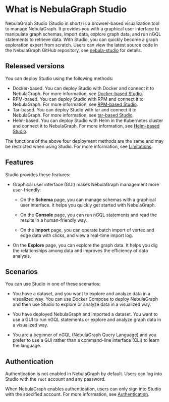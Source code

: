# What is NebulaGraph Studio

NebulaGraph Studio (Studio in short) is a browser-based visualization tool to manage NebulaGraph. It provides you with a graphical user interface to manipulate graph schemas, import data, explore graph data, and run nGQL statements to retrieve data. With Studio, you can quickly become a graph exploration expert from scratch. Users can view the latest source code in the NebulaGraph GitHub repository, see [nebula-studio](https://github.com/vesoft-inc/nebula-studio) for details.

## Released versions

You can deploy Studio using the following methods:

- Docker-based. You can deploy Studio with Docker and connect it to NebulaGraph. For more information, see [Docker-based Studio](../deploy-connect/st-ug-deploy.md).
- RPM-based. You can deploy Studio with RPM and connect it to NebulaGraph. For more information, see [RPM-based Studio](../deploy-connect/st-ug-deploy.md).
- Tar-based. You can deploy Studio with tar and connect it to NebulaGraph. For more information, see [tar-based Studio](../deploy-connect/st-ug-deploy.md).
- Helm-based. You can deploy Studio with Helm in the Kubernetes cluster and connect it to NebulaGraph. For more information, see [Helm-based Studio](../deploy-connect/st-ug-deploy-by-helm.md).

<!--
- Cloud Service: You can create NebulaGraph database instances in NebulaGraph Cloud Service and connect Cloud Service Studio with one click. For more information, see [NebulaGraph Cloud Service Manual](https://cloud-docs.nebula-graph.com.cn/cn/posts/manage-instances/dbaas-ug-connect-nebulastudio/ "Click to go to NebulaGraph Cloud Service Manual").
-->

The functions of the above four deployment methods are the same and may be restricted when using Studio. For more information, see [Limitations](../about-studio/st-ug-limitations.md).

## Features

Studio provides these features:

- Graphical user interface (GUI) makes NebulaGraph management more user-friendly:

   - On the **Schema** page, you can manage schemas with a graphical user interface. It helps you quickly get started with NebulaGraph.

   - On the **Console** page, you can run nGQL statements and read the results in a human-friendly way.

   - On the **Import** page, you can operate batch import of vertex and edge data with clicks, and view a real-time import log.

- On the **Explore** page, you can explore the graph data. It helps you dig the relationships among data and improves the efficiency of data analysis.

## Scenarios

You can use Studio in one of these scenarios:

- You have a dataset, and you want to explore and analyze data in a visualized way. You can use Docker Compose to deploy NebulaGraph and then use Studio to explore or analyze data in a visualized way.  

- You have deployed NebulaGraph and imported a dataset. You want to use a GUI to run nGQL statements or explore and analyze graph data in a visualized way.  

- You are a beginner of nGQL (NebulaGraph Query Language) and you prefer to use a GUI rather than a command-line interface (CLI) to learn the language.  

## Authentication

Authentication is not enabled in NebulaGraph by default. Users can log into Studio with the `root` account and any password.

When NebulaGraph enables authentication, users can only sign into Studio with the specified account. For more information, see [Authentication](../../7.data-security/1.authentication/1.authentication.md).
